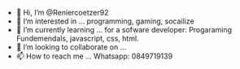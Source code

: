 - 👋 Hi, I’m @Reniercoetzer92
- 👀 I’m interested in ... programming, gaming, socailize
- 🌱 I’m currently learning ... for a sofware developer: Progaraming Fundemendals, javascript, css, html.
- 💞️ I’m looking to collaborate on ...  
- 📫 How to reach me ... Whatsapp: 0849719139

<!---
Reniercoetzer92/Reniercoetzer92 is a ✨ special ✨ repository because its `README.md` (this file) appears on your GitHub profile.
You can click the Preview link to take a look at your changes.
--->
